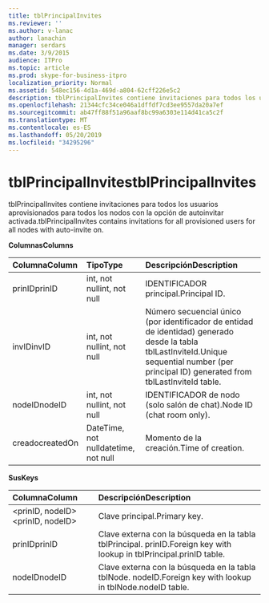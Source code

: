 ```yaml
---
title: tblPrincipalInvites
ms.reviewer: ''
ms.author: v-lanac
author: lanachin
manager: serdars
ms.date: 3/9/2015
audience: ITPro
ms.topic: article
ms.prod: skype-for-business-itpro
localization_priority: Normal
ms.assetid: 548ec156-4d1a-469d-a804-62cff226e5c2
description: tblPrincipalInvites contiene invitaciones para todos los usuarios aprovisionados para todos los nodos con la opción de autoinvitar activada.
ms.openlocfilehash: 21344cfc34ce046a1dffdf7cd3ee9557da20a7ef
ms.sourcegitcommit: ab47ff88f51a96aaf8bc99a6303e114d41ca5c2f
ms.translationtype: MT
ms.contentlocale: es-ES
ms.lasthandoff: 05/20/2019
ms.locfileid: "34295296"
---
```

# <a name="tblprincipalinvites"></a><span data-ttu-id="d9ce5-103">tblPrincipalInvites</span><span class="sxs-lookup"><span data-stu-id="d9ce5-103">tblPrincipalInvites</span></span>
 
<span data-ttu-id="d9ce5-104">tblPrincipalInvites contiene invitaciones para todos los usuarios aprovisionados para todos los nodos con la opción de autoinvitar activada.</span><span class="sxs-lookup"><span data-stu-id="d9ce5-104">tblPrincipalInvites contains invitations for all provisioned users for all nodes with auto-invite on.</span></span>
  
<span data-ttu-id="d9ce5-105">**Columnas**</span><span class="sxs-lookup"><span data-stu-id="d9ce5-105">**Columns**</span></span>

|<span data-ttu-id="d9ce5-106">**Columna**</span><span class="sxs-lookup"><span data-stu-id="d9ce5-106">**Column**</span></span>|<span data-ttu-id="d9ce5-107">**Tipo**</span><span class="sxs-lookup"><span data-stu-id="d9ce5-107">**Type**</span></span>|<span data-ttu-id="d9ce5-108">**Descripción**</span><span class="sxs-lookup"><span data-stu-id="d9ce5-108">**Description**</span></span>|
|:-----|:-----|:-----|
|<span data-ttu-id="d9ce5-109">prinID</span><span class="sxs-lookup"><span data-stu-id="d9ce5-109">prinID</span></span>  <br/> |<span data-ttu-id="d9ce5-110">int, not null</span><span class="sxs-lookup"><span data-stu-id="d9ce5-110">int, not null</span></span>  <br/> |<span data-ttu-id="d9ce5-111">IDENTIFICADOR principal.</span><span class="sxs-lookup"><span data-stu-id="d9ce5-111">Principal ID.</span></span>  <br/> |
|<span data-ttu-id="d9ce5-112">invID</span><span class="sxs-lookup"><span data-stu-id="d9ce5-112">invID</span></span>  <br/> |<span data-ttu-id="d9ce5-113">int, not null</span><span class="sxs-lookup"><span data-stu-id="d9ce5-113">int, not null</span></span>  <br/> |<span data-ttu-id="d9ce5-114">Número secuencial único (por identificador de entidad de identidad) generado desde la tabla tblLastInviteId.</span><span class="sxs-lookup"><span data-stu-id="d9ce5-114">Unique sequential number (per principal ID) generated from tblLastInviteId table.</span></span>  <br/> |
|<span data-ttu-id="d9ce5-115">nodeID</span><span class="sxs-lookup"><span data-stu-id="d9ce5-115">nodeID</span></span>  <br/> |<span data-ttu-id="d9ce5-116">int, not null</span><span class="sxs-lookup"><span data-stu-id="d9ce5-116">int, not null</span></span>  <br/> |<span data-ttu-id="d9ce5-117">IDENTIFICADOR de nodo (solo salón de chat).</span><span class="sxs-lookup"><span data-stu-id="d9ce5-117">Node ID (chat room only).</span></span>  <br/> |
|<span data-ttu-id="d9ce5-118">creado</span><span class="sxs-lookup"><span data-stu-id="d9ce5-118">createdOn</span></span>  <br/> |<span data-ttu-id="d9ce5-119">DateTime, not null</span><span class="sxs-lookup"><span data-stu-id="d9ce5-119">datetime, not null</span></span>  <br/> |<span data-ttu-id="d9ce5-120">Momento de la creación.</span><span class="sxs-lookup"><span data-stu-id="d9ce5-120">Time of creation.</span></span>  <br/> |
   
<span data-ttu-id="d9ce5-121">**Sus**</span><span class="sxs-lookup"><span data-stu-id="d9ce5-121">**Keys**</span></span>

|<span data-ttu-id="d9ce5-122">**Columna**</span><span class="sxs-lookup"><span data-stu-id="d9ce5-122">**Column**</span></span>|<span data-ttu-id="d9ce5-123">**Descripción**</span><span class="sxs-lookup"><span data-stu-id="d9ce5-123">**Description**</span></span>|
|:-----|:-----|
|<span data-ttu-id="d9ce5-124">\<prinID, nodeID\></span><span class="sxs-lookup"><span data-stu-id="d9ce5-124">\<prinID, nodeID\></span></span>  <br/> |<span data-ttu-id="d9ce5-125">Clave principal.</span><span class="sxs-lookup"><span data-stu-id="d9ce5-125">Primary key.</span></span>  <br/> |
|<span data-ttu-id="d9ce5-126">prinID</span><span class="sxs-lookup"><span data-stu-id="d9ce5-126">prinID</span></span>  <br/> |<span data-ttu-id="d9ce5-127">Clave externa con la búsqueda en la tabla tblPrincipal. prinID.</span><span class="sxs-lookup"><span data-stu-id="d9ce5-127">Foreign key with lookup in tblPrincipal.prinID table.</span></span>  <br/> |
|<span data-ttu-id="d9ce5-128">nodeID</span><span class="sxs-lookup"><span data-stu-id="d9ce5-128">nodeID</span></span>  <br/> |<span data-ttu-id="d9ce5-129">Clave externa con la búsqueda en la tabla tblNode. nodeID.</span><span class="sxs-lookup"><span data-stu-id="d9ce5-129">Foreign key with lookup in tblNode.nodeID table.</span></span>  <br/> |
   

